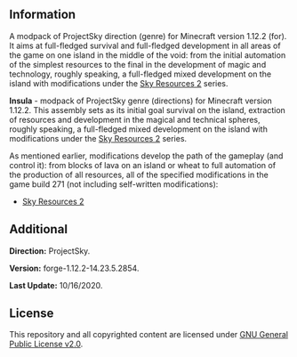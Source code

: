 ## Information

A modpack of ProjectSky direction (genre) for Minecraft version 1.12.2 (for). It aims at full-fledged survival and full-fledged development in all areas of the game on one island in the middle of the void: from the initial automation of the simplest resources to the final in the development of magic and technology, roughly speaking, a full-fledged mixed development on the island with modifications under the [Sky Resources 2](https://www.curseforge.com/minecraft/mc-mods/sky-resources) series.

**Insula** - modpack of ProjectSky genre (directions) for Minecraft version 1.12.2. This assembly sets as its initial goal survival on the island, extraction of resources and development in the magical and technical spheres, roughly speaking, a full-fledged mixed development on the island with modifications under the [Sky Resources 2](https://www.curseforge.com/minecraft/mc-mods/sky-resources) series.

As mentioned earlier, modifications develop the path of the gameplay (and control it): from blocks of lava on an island or wheat to full automation of the production of all resources, all of the specified modifications in the game build 271 (not including self-written modifications):

* [Sky Resources 2](https://www.curseforge.com/minecraft/mc-mods/sky-resources)

## Additional

**Direction:** ProjectSky.

**Version:** forge-1.12.2-14.23.5.2854.

**Last Update:** 10/16/2020.

## License

This repository and all copyrighted content are licensed under [GNU General Public License v2.0](https://github.com/Avandelta/Insula/blob/main/LICENSE).

